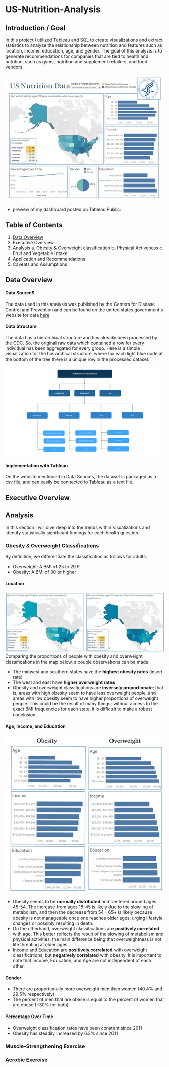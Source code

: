 # US-Nutrition-Analysis

## Introduction / Goal

In this project I utilized Tableau and SQL to create visualizations and extract statistics to analyze the relationship between nutrition and features such as location, income, education, age, and gender. The goal of this analysis is to generate recommendations for companies that are tied to health and nutrition, such as gyms, nutrition and supplement retailers, and food vendors. 

![Dashboard Screenshot](images/dashboard_screenshot.png)

- preview of my dashboard posted on Tableau Public: 

## Table of Contents
1. [Data Overview](#data-overview)
2. Executive Overview
3. Analysis
    a. Obesity & Overweight classification
    b. Physical Activeness
    c. Fruit and Vegetable Intake 
4. Application and Recommendations
5. Caveats and Assumptions


## Data Overview

#### Data SourceS
The data used in this analysis was published by the Centers for Disease Control and Prevention and can be found on the united states government's website for data [here](https://catalog.data.gov/dataset/nutrition-physical-activity-and-obesity-behavioral-risk-factor-surveillance-system)

#### Data Structure
The data has a hierarchical structure and has already been processed by the CDC. So, the original raw data which contained a row for every individual has been aggregated for every group. Here is a simple visualization for the hierarchical structure, where for each light blue node at the bottom of the tree there is a unique row in the processed dataset: 

![data](images/Data_structure.png)

#### Implementation with Tableau 
On the website mentioned in Data Sources, the dataset is packaged as a csv file, and can easily be connected to Tableau as a text file. 

## Executive Overview

## Analysis
In this section I will dive deep into the trends within visualizations and identify statistically significant findings for each health question.

### Obesity & Overweight Classifications
By definition, we differentiate the classification as follows for adults: 
- Overweight: A BMI of 25 to 29.9 
- Obesity: A BMI of 30 or higher

#### Location
![obesity](images/ob_vs_ov.png)
Comparing the proportions of people with obesity and overweight classifications in the map below, a couple observations can be made:
- The midwest and southern states have the **highest obesity rates** (insert rate)
- The west and east have **higher overweight rates**
- Obesity and overweight classifications are **inversely proportionate**; that is, areas with high obesity seem to have less overweight people, and areas with low obesity seem to have higher proportions of overweight people. This could be the result of many things; without access to the exact BMI frequencies for each state, it is difficult to make a robust conclusion

#### Age, Income, and Education
![age_income_edu](images/age_income_edu.png)
- Obesity seems to be **normally distributed** and centered around ages 45-54. The increase from ages 18-45 is  likely due to the slowling of metabolism, and then the decrease from 54 - 65+ is likely because obesity is not manageable once one reaches older ages, urging lifestyle changes or possibly resulting in death.
- On the otherhand, overweight classifications are **positively correlated** with age. This better reflects the result of the slowing of metabolism and physical activities, the main difference being that overweightness is not life threating at older ages. 
- Income and Education are **positively correlated** with overweight classifications, but **negatively correlated** with obesity. It is important to note that Income, Education, and Age are not independent of each other. 

#### Gender
- There are proportionally more overweight men than women (40.4% and 29.5% respectively)
- The percent of men that are obese is equal to the percent of women that are obese (~30% for both)

#### Percentage Over Time
- Overweight classification rates have been constant since 2011
- Obesity has steadily increased by 6.3% since 2011
  

### Muscle-Strengthening Exercise 

### Aerobic Exercise
  







 